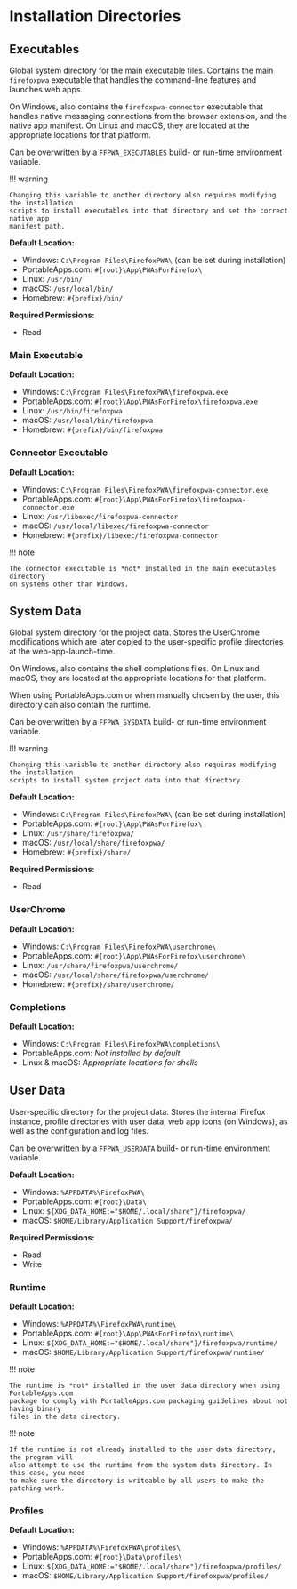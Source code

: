 # Installation Directories

## Executables

Global system directory for the main executable files. Contains the main `firefoxpwa`
executable that handles the command-line features and launches web apps.

On Windows, also contains the `firefoxpwa-connector` executable that handles native
messaging connections from the browser extension, and the native app manifest. On Linux
and macOS, they are located at the appropriate locations for that platform.

Can be overwritten by a `FFPWA_EXECUTABLES` build- or run-time environment variable.

!!! warning

    Changing this variable to another directory also requires modifying the installation
    scripts to install executables into that directory and set the correct native app
    manifest path.

**Default Location:**

* Windows: `C:\Program Files\FirefoxPWA\` (can be set during installation)
* PortableApps.com: `#{root}\App\PWAsForFirefox\`
* Linux: `/usr/bin/`
* macOS: `/usr/local/bin/`
* Homebrew: `#{prefix}/bin/`

**Required Permissions:**

* Read

### Main Executable

**Default Location:**

* Windows: `C:\Program Files\FirefoxPWA\firefoxpwa.exe`
* PortableApps.com: `#{root}\App\PWAsForFirefox\firefoxpwa.exe`
* Linux: `/usr/bin/firefoxpwa`
* macOS: `/usr/local/bin/firefoxpwa`
* Homebrew: `#{prefix}/bin/firefoxpwa`

### Connector Executable

**Default Location:**

* Windows: `C:\Program Files\FirefoxPWA\firefoxpwa-connector.exe`
* PortableApps.com: `#{root}\App\PWAsForFirefox\firefoxpwa-connector.exe`
* Linux: `/usr/libexec/firefoxpwa-connector`
* macOS: `/usr/local/libexec/firefoxpwa-connector`
* Homebrew: `#{prefix}/libexec/firefoxpwa-connector`

!!! note

    The connector executable is *not* installed in the main executables directory
    on systems other than Windows.

## System Data

Global system directory for the project data. Stores the UserChrome modifications which
are later copied to the user-specific profile directories at the web-app-launch-time.

On Windows, also contains the shell completions files. On Linux and macOS, they are
located at the appropriate locations for that platform.

When using PortableApps.com or when manually chosen by the user, this directory can also
contain the runtime.

Can be overwritten by a `FFPWA_SYSDATA` build- or run-time environment variable.

!!! warning

    Changing this variable to another directory also requires modifying the installation
    scripts to install system project data into that directory.

**Default Location:**

* Windows: `C:\Program Files\FirefoxPWA\` (can be set during installation)
* PortableApps.com: `#{root}\App\PWAsForFirefox\`
* Linux: `/usr/share/firefoxpwa/`
* macOS: `/usr/local/share/firefoxpwa/`
* Homebrew: `#{prefix}/share/`

**Required Permissions:**

* Read

### UserChrome

**Default Location:**

* Windows: `C:\Program Files\FirefoxPWA\userchrome\`
* PortableApps.com: `#{root}\App\PWAsForFirefox\userchrome\`
* Linux: `/usr/share/firefoxpwa/userchrome/`
* macOS: `/usr/local/share/firefoxpwa/userchrome/`
* Homebrew: `#{prefix}/share/userchrome/`

### Completions

**Default Location:**

* Windows: `C:\Program Files\FirefoxPWA\completions\`
* PortableApps.com: *Not installed by default*
* Linux & macOS: *Appropriate locations for shells*

## User Data

User-specific directory for the project data. Stores the internal Firefox instance,
profile directories with user data, web app icons (on Windows), as well as the
configuration and log files.

Can be overwritten by a `FFPWA_USERDATA` build- or run-time environment variable.

**Default Location:**

* Windows: `%APPDATA%\FirefoxPWA\`
* PortableApps.com: `#{root}\Data\`
* Linux: `${XDG_DATA_HOME:="$HOME/.local/share"}/firefoxpwa/`
* macOS: `$HOME/Library/Application Support/firefoxpwa/`

**Required Permissions:**

* Read
* Write

### Runtime

**Default Location:**

* Windows: `%APPDATA%\FirefoxPWA\runtime\`
* PortableApps.com: `#{root}\App\PWAsForFirefox\runtime\`
* Linux: `${XDG_DATA_HOME:="$HOME/.local/share"}/firefoxpwa/runtime/`
* macOS: `$HOME/Library/Application Support/firefoxpwa/runtime/`

!!! note

    The runtime is *not* installed in the user data directory when using PortableApps.com
    package to comply with PortableApps.com packaging guidelines about not having binary
    files in the data directory.

!!! note

    If the runtime is not already installed to the user data directory, the program will
    also attempt to use the runtime from the system data directory. In this case, you need
    to make sure the directory is writeable by all users to make the patching work.

### Profiles

**Default Location:**

* Windows: `%APPDATA%\FirefoxPWA\profiles\`
* PortableApps.com: `#{root}\Data\profiles\`
* Linux: `${XDG_DATA_HOME:="$HOME/.local/share"}/firefoxpwa/profiles/`
* macOS: `$HOME/Library/Application Support/firefoxpwa/profiles/`
